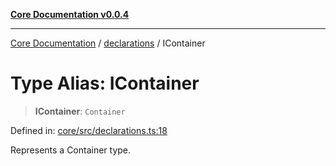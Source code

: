 [**Core Documentation v0.0.4**](../../README.md)

***

[Core Documentation](../../modules.md) / [declarations](../README.md) / IContainer

# Type Alias: IContainer

> **IContainer**: `Container`

Defined in: [core/src/declarations.ts:18](https://github.com/stonemjs/core/blob/4b1b931e44a5db2600109fa7ae2a8b532ed77730/src/declarations.ts#L18)

Represents a Container type.
